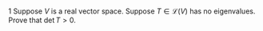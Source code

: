 1 Suppose $V$ is a real vector space. Suppose $T \in \mathcal{L}(V)$ has no eigenvalues. Prove that $\operatorname{det} T>0$.
